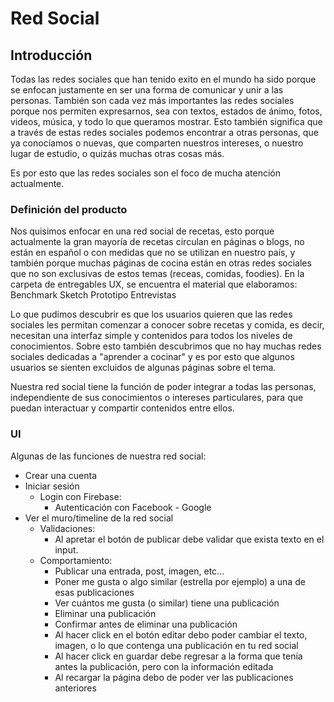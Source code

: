 # Red Social

## Introducción

Todas las redes sociales que han tenido exito en el mundo ha sido porque se enfocan justamente en ser una forma de comunicar y unir a las personas.
También son cada vez más importantes las redes sociales porque nos permiten expresarnos, sea con textos, estados de ánimo, fotos, videos, música, y todo lo que queramos mostrar. Esto también significa que a través de estas redes sociales podemos encontrar a otras personas, que ya conocíamos o nuevas, que comparten nuestros intereses, o nuestro lugar de estudio, o quizás muchas otras cosas más.

Es por esto que las redes sociales son el foco de mucha atención actualmente.

### Definición del producto

Nos quisimos enfocar en una red social de recetas, esto porque actualmente la gran mayoría de recetas circulan en páginas o blogs, no están en español o con medidas que no se utilizan en nuestro país, y también porque muchas páginas de cocina están en otras redes sociales que no son exclusivas de estos temas (receas, comidas, foodies).
En la carpeta de entregables UX, se encuentra el material que elaboramos:
Benchmark
Sketch
Prototipo
Entrevistas

Lo que pudimos descubrir es que los usuarios quieren que las redes sociales les permitan comenzar a conocer sobre recetas y comida, es decir, necesitan una interfaz simple y contenidos para todos los niveles de conocimientos.
Sobre esto también descubrimos que no hay muchas redes sociales dedicadas a "aprender a cocinar" y es por esto que algunos usuarios se sienten excluidos de algunas páginas sobre el tema.

Nuestra red social tiene la función de poder integrar a todas las personas, independiente de sus conocimientos o intereses particulares, para que puedan interactuar y compartir contenidos entre ellos.

### UI

Algunas de las funciones de nuestra red social:

* Crear una cuenta
* Iniciar sesión
  - Login con Firebase:
    + Autenticación con Facebook - Google
* Ver el muro/timeline de la red social
  - Validaciones:
    + Al apretar el botón de publicar debe validar que exista texto en el input.
  - Comportamiento:
    + Publicar una entrada, post, imagen, etc...
    + Poner me gusta o algo similar (estrella por ejemplo) a una de
      esas publicaciones
    + Ver cuántos me gusta (o similar) tiene una publicación
    + Eliminar una publicación
    + Confirmar antes de eliminar una publicación
    + Al hacer click en el botón editar debo poder cambiar el texto, imagen, o
      lo que contenga una publicación en tu red social
    + Al hacer click en guardar debe regresar a la forma que tenía antes la
      publicación, pero con la información editada
    + Al recargar la página debo de poder ver las publicaciones anteriores

